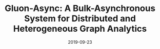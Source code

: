 ---
title: "Gluon-Async: A Bulk-Asynchronous System for Distributed and Heterogeneous Graph Analytics"
collection: publications
permalink: /publication/2019-pact
date: 2019-09-23
venue: 'ACM/IEEE International Conference on Parallel Architectures and Compilation Techniques (PACT)'
paperurl: ''
citation: '<b>Roshan Dathathri</b>, Gurbinder Gill, Loc Hoang, Hoang-Vu Dang, Vishwesh Jatala, V Krishna Nandivada, Marc Snir, Keshav Pingali, “Gluon-Async: A Bulk-Asynchronous System for Distributed and Heterogeneous Graph Analytics,” Proceedings of the 28th International Conference on Parallel Architectures and Compilation Techniques (PACT), September 2019.'
---
